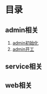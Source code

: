 # 目录

## admin相关
1. [admin初始化](https://github.com/jiayisheji/jianshu/blob/master/doc/admin%E5%88%9D%E5%A7%8B%E5%8C%96.md)
2. [admin开工](https://github.com/jiayisheji/jianshu/blob/master/doc/admin%E5%BC%80%E5%B7%A5.md)

## service相关

## web相关